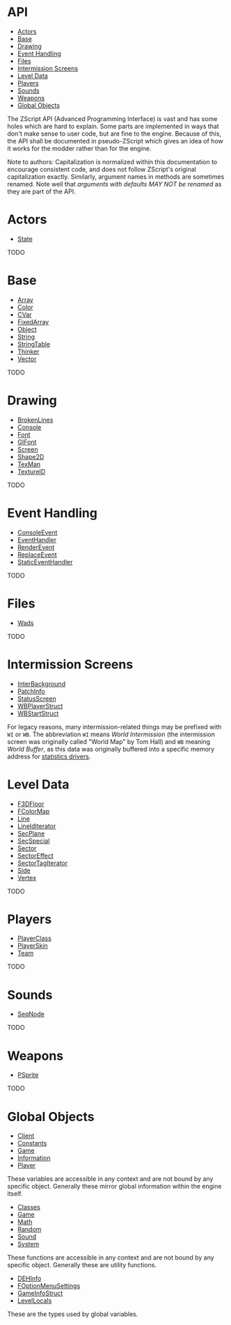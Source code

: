 # API

<!-- vim-markdown-toc GFM -->

* [Actors](#actors)
* [Base](#base)
* [Drawing](#drawing)
* [Event Handling](#event-handling)
* [Files](#files)
* [Intermission Screens](#intermission-screens)
* [Level Data](#level-data)
* [Players](#players)
* [Sounds](#sounds)
* [Weapons](#weapons)
* [Global Objects](#global-objects)

<!-- vim-markdown-toc -->

The ZScript API (Advanced Programming Interface) is vast and has some holes
which are hard to explain. Some parts are implemented in ways that don't make
sense to user code, but are fine to the engine. Because of this, the API shall
be documented in pseudo-ZScript which gives an idea of how it works for the
modder rather than for the engine.

Note to authors: Capitalization is normalized within this documentation to
encourage consistent code, and does not follow ZScript's original
capitalization exactly. Similarly, argument names in methods are sometimes
renamed. Note well that *arguments with defaults MAY NOT be renamed* as they
are part of the API.

# Actors

<!-- inter-toc actor -->

* [State](api-actor-State.md)

<!-- end -->

TODO

# Base

<!-- inter-toc base -->

* [Array](api-base-Array.md)
* [Color](api-base-Color.md)
* [CVar](api-base-CVar.md)
* [FixedArray](api-base-FixedArray.md)
* [Object](api-base-Object.md)
* [String](api-base-String.md)
* [StringTable](api-base-StringTable.md)
* [Thinker](api-base-Thinker.md)
* [Vector](api-base-Vector.md)

<!-- end -->

TODO

# Drawing

<!-- inter-toc drawing -->

* [BrokenLines](api-drawing-BrokenLines.md)
* [Console](api-drawing-Console.md)
* [Font](api-drawing-Font.md)
* [GIFont](api-drawing-GIFont.md)
* [Screen](api-drawing-Screen.md)
* [Shape2D](api-drawing-Shape2D.md)
* [TexMan](api-drawing-TexMan.md)
* [TextureID](api-drawing-TextureID.md)

<!-- end -->

TODO

# Event Handling

<!-- inter-toc events -->

* [ConsoleEvent](api-events-ConsoleEvent.md)
* [EventHandler](api-events-EventHandler.md)
* [RenderEvent](api-events-RenderEvent.md)
* [ReplaceEvent](api-events-ReplaceEvent.md)
* [StaticEventHandler](api-events-StaticEventHandler.md)

<!-- end -->

TODO

# Files

<!-- inter-toc files -->

* [Wads](api-files-Wads.md)

<!-- end -->

TODO

# Intermission Screens

<!-- inter-toc inter -->

* [InterBackground](api-inter-InterBackground.md)
* [PatchInfo](api-inter-PatchInfo.md)
* [StatusScreen](api-inter-StatusScreen.md)
* [WBPlayerStruct](api-inter-WBPlayerStruct.md)
* [WBStartStruct](api-inter-WBStartStruct.md)

<!-- end -->

For legacy reasons, many intermission-related things may be prefixed with `WI`
or `WB`. The abbreviation `WI` means *World Intermission* (the intermission
screen was originally called "World Map" by Tom Hall) and `WB` meaning *World
Buffer*, as this data was originally buffered into a specific memory address
for [statistics drivers](https://doomwiki.org/wiki/Statistics_driver).

# Level Data

<!-- inter-toc level -->

* [F3DFloor](api-level-F3DFloor.md)
* [FColorMap](api-level-FColorMap.md)
* [Line](api-level-Line.md)
* [LineIdIterator](api-level-LineIdIterator.md)
* [SecPlane](api-level-SecPlane.md)
* [SecSpecial](api-level-SecSpecial.md)
* [Sector](api-level-Sector.md)
* [SectorEffect](api-level-SectorEffect.md)
* [SectorTagIterator](api-level-SectorTagIterator.md)
* [Side](api-level-Side.md)
* [Vertex](api-level-Vertex.md)

<!-- end -->

TODO

# Players

<!-- inter-toc player -->

* [PlayerClass](api-player-PlayerClass.md)
* [PlayerSkin](api-player-PlayerSkin.md)
* [Team](api-player-Team.md)

<!-- end -->

TODO

# Sounds

<!-- inter-toc sound -->

* [SeqNode](api-sound-SeqNode.md)

<!-- end -->

TODO

# Weapons

<!-- inter-toc wep -->

* [PSprite](api-wep-PSprite.md)

<!-- end -->

TODO

# Global Objects

<!-- inter-toc global-data -->

* [Client](api-global-data-Client.md)
* [Constants](api-global-data-Constants.md)
* [Game](api-global-data-Game.md)
* [Information](api-global-data-Information.md)
* [Player](api-global-data-Player.md)

<!-- end -->

These variables are accessible in any context and are not bound by any specific
object. Generally these mirror global information within the engine itself.

<!-- inter-toc global-func -->

* [Classes](api-global-func-Classes.md)
* [Game](api-global-func-Game.md)
* [Math](api-global-func-Math.md)
* [Random](api-global-func-Random.md)
* [Sound](api-global-func-Sound.md)
* [System](api-global-func-System.md)

<!-- end -->

These functions are accessible in any context and are not bound by any specific
object. Generally these are utility functions.

<!-- inter-toc global -->

* [DEHInfo](api-global-DEHInfo.md)
* [FOptionMenuSettings](api-global-FOptionMenuSettings.md)
* [GameInfoStruct](api-global-GameInfoStruct.md)
* [LevelLocals](api-global-LevelLocals.md)

<!-- end -->

These are the types used by global variables.

<!-- EOF -->
